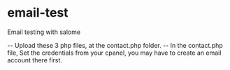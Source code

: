 # email-test
Email testing with salome


-- Upload these 3 php files, at the contact.php folder.
-- In the contact.php file, Set the credentials from your cpanel, you may have to create an email account there first.
